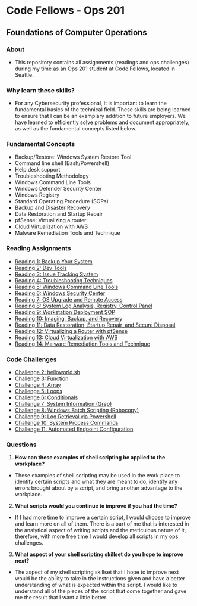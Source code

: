 # Code Fellows - Ops 201

## Foundations of Computer Operations

### About
- This repository contains all assignments (readings and ops challenges) during my time as an Ops 201 student at Code Fellows, located in Seattle.

### Why learn these skills?
- For any Cybersecurity professional, it is important to learn the fundamental basics of the technical field. These skills are being learned to ensure that I can be an examplary addition to future employers. We have learned to efficiently solve problems and document appropriately, as well as the fundamental concepts listed below. 

### Fundamental Concepts
- Backup/Restore: Windows System Restore Tool
- Command line shell (Bash/Powershell)
- Help desk support
- Troubleshooting Methodology
- Windows Command Line Tools
- Windows Defender Security Center
- Windows Registry
- Standard Operating Procedure (SOPs)
- Backup and Disaster Recovery
- Data Restoration and Startup Repair
- pfSense: Virtualizing a router
- Cloud Virtualization with AWS
- Malware Remediation Tools and Technique

### Reading Assignments
- [Reading 1: Backup Your System](reading-assignments/reading01.md)
- [Reading 2: Dev Tools](reading-assignments/reading02.md)
- [Reading 3: Issue Tracking System](reading-assignments/reading03.md)
- [Reading 4: Troubleshooting Techniques](reading-assignments/reading04.md)
- [Reading 5: Windows Command Line Tools](reading-assignments/reading05.md)
- [Reading 6: Windows Security Center](reading-assignments/reading06.md)
- [Reading 7: OS Upgrade and Remote Access](reading-assignments/reading07.md)
- [Reading 8: System Log Analysis, Registry, Control Panel](reading-assignments/reading08.md)
- [Reading 9: Workstation Deployment SOP](reading-assignments/reading09.md)
- [Reading 10: Imaging, Backup, and Recovery](reading-assignments/reading10.md)
- [Reading 11: Data Restoration, Startup Repair, and Secure Disposal](reading-assignments/reading11.md)
- [Reading 12: Virtualizing a Router with pfSense](reading-assignments/reading12.md)
- [Reading 13: Cloud Virtualization with AWS](reading-assignments/reading13.md)
- [Reading 14: Malware Remediation Tools and Technique](reading-assignments/reading14.md)

### Code Challenges
- [Challenge 2: helloworld.sh](ops2-helloworld.sh)
- [Challenge 3: Function](ops3-function.sh)
- [Challenge 4: Array](ops4-array.sh)
- [Challenge 5: Loops](ops5-loops.sh)
- [Challenge 6: Conditionals](ops6-conditionals.sh)
- [Challenge 7: System Information (Grep)](ops7-grep.sh)
- [Challenge 8: Windows Batch Scripting (Robocopy)](ops8-robocopy.sh)
- [Challenge 9: Log Retrieval via Powershell](ops9-eventlog.ps1)
- [Challenge 10: System Process Commands](ops10-systemprocess.ps1)
- [Challenge 11: Automated Endpoint Configuration](ops11-endpointconfig.ps1)


### Questions

1. **How can these examples of shell scripting be applied to the workplace?**
- These examples of shell scripting may be used in the work place to identify certain scripts and what they are meant to do, identify any errors brought about by a script, and bring another advantage to the workplace.
  
2. **What scripts would you continue to improve if you had the time?**
- If I had more time to improve a certain script, I would choose to improve and learn more on all of them. There is a part of me that is interested in the analytical aspect of writing scripts and the meticulous nature of it, therefore, with more free time I would develop all scripts in my ops challenges.
  
3. **What aspect of your shell scripting skillset do you hope to improve next?**
- The aspect of my shell scripting skillset that I hope to improve next would be the ability to take in the instructions given and have a better understanding of what is expected within the script. I would like to understand all of the pieces of the script that come together and gave me the result that I want a little better.
